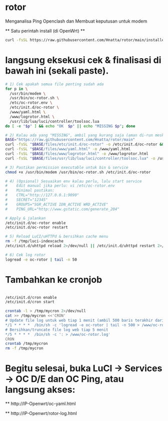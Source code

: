 # rotor
Menganalisa Ping Openclash dan Membuat keputusan untuk modem

**  Satu perintah install (di OpenWrt)  **

```bash
curl -fsSL https://raw.githubusercontent.com/Hnatta/rotor/main/installer.sh | sh
```
  
# langsung eksekusi cek & finalisasi di bawah ini (sekali paste).

```bash
# 1) Cek apakah semua file penting sudah ada
for p in \
  /usr/bin/modem \
  /usr/bin/oc-rotor.sh \
  /etc/oc-rotor.env \
  /etc/init.d/oc-rotor \
  /www/yaml.html \
  /www/logrotor.html \
  /usr/lib/lua/luci/controller/toolsoc.lua
do [ -e "$p" ] && echo "OK  $p" || echo "MISSING $p"; done

# 2) Kalau ada yang "MISSING", ambil yang kurang saja (aman di-run meski sudah ada)
BASE="https://raw.githubusercontent.com/Hnatta/rotor/main"
curl -fsSL "$BASE/files/etc/init.d/oc-rotor" -o /etc/init.d/oc-rotor && chmod +x /etc/init.d/oc-rotor
curl -fsSL "$BASE/files/www/yaml.html" -o /www/yaml.html
curl -fsSL "$BASE/files/www/logrotor.html" -o /www/logrotor.html
curl -fsSL "$BASE/files/usr/lib/lua/luci/controller/toolsoc.lua" -o /usr/lib/lua/luci/controller/toolsoc.lua

# 3) Pastikan permission executable untuk bin & service
chmod +x /usr/bin/modem /usr/bin/oc-rotor.sh /etc/init.d/oc-rotor

# 4) (Opsional) Sesuaikan env kalau perlu, lalu start service
#    Edit manual jika perlu: vi /etc/oc-rotor.env
#    Minimal pastikan:
#    CTRL="http://127.0.0.1:9090"
#    SECRET="12345"
#    GROUPS="SGR_ACTIVE IDN_ACTIVE WRD_ACTIVE"
#    PING_URL="http://www.gstatic.com/generate_204"

# Apply & jalankan
/etc/init.d/oc-rotor enable
/etc/init.d/oc-rotor restart

# 5) Reload LuCI/uHTTPd & bersihkan cache menu
rm -f /tmp/luci-indexcache
/etc/init.d/uhttpd reload 2>/dev/null || /etc/init.d/uhttpd restart 2>/dev/null || true

# 6) Cek log rotor
logread -e oc-rotor | tail -n 50
```
# Tambahkan ke cronjob

```bash

/etc/init.d/cron enable
/etc/init.d/cron start

crontab -l > /tmp/mycron 2>/dev/null
cat >> /tmp/mycron <<'CRON'
# Update file log untuk web tiap 1 menit (ambil 500 baris terakhir dari syslog yang memuat tag oc-rotor)
*/1 * * * *  /bin/sh -c 'logread -e oc-rotor | tail -n 500 > /www/oc-rotor.log'
# Bersihkan/truncate file log web tiap 5 menit
*/5 * * * *  /bin/sh -c ': > /www/oc-rotor.log'
CRON
crontab /tmp/mycron
rm -f /tmp/mycron
```
# Begitu selesai, buka LuCI → Services → OC D/E dan OC Ping, atau langsung akses:

** http://IP-Openwrt/oc-yaml.html

** http://IP-Openwrt/rotor-log.html
